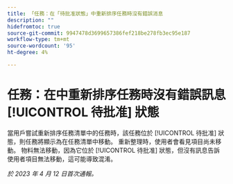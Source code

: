 ```yaml
---
title: 「任務：在「待批准狀態」中重新排序任務時沒有錯誤消息
description: ""
hidefromtoc: true
source-git-commit: 9947478d3699657386fef218be278fb3ec95e187
workflow-type: tm+mt
source-wordcount: '95'
ht-degree: 4%

---
```



# 任務：在中重新排序任務時沒有錯誤訊息 [!UICONTROL 待批准] 狀態

當用戶嘗試重新排序任務清單中的任務時，該任務位於 [!UICONTROL 待批准] 狀態，則任務將顯示為在任務清單中移動。 重新整理時，使用者會看見項目尚未移動。 物料無法移動，因為它位於 [!UICONTROL 待批准] 狀態，但沒有訊息告訴使用者項目無法移動，這可能導致混淆。

_於 2023 年 4 月 12 日首次通報。_

